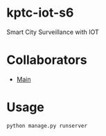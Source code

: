 # kptc-iot-s6
Smart City Surveillance with IOT

# Collaborators

- [Main](https://www.github.com/v4ish)

# Usage 

```python manage.py runserver```
